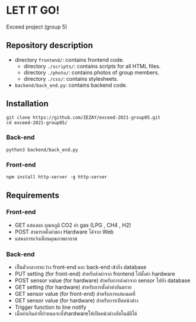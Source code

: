 # LET IT GO!

Exceed project (group 5)

## Repository description

- directory `frontend/`: contains frontend code.
  - directory `./scripts/`: contains scripts for all HTML files.
  - directory `./photo/`: contains photos of group members.
  - directory `./css/`: contains stylesheets.
- `backend/back_end.py`: contains backend code.

## Installation

```
git clone https://github.com/ZEZAY/exceed-2021-group05.git
cd exceed-2021-group05/
```

### Back-end

```
python3 backend/back_end.py
```

### Front-end

```
npm install http-server -g http-server
```

## Requirements

### Front-end

- GET แสดงผล อุณหภูมิ CO2 ค่า gas (LPG , CH4 , H2)
- POST สามารถตั้งค่าของ Hardware ได้จาก Web
- แสดงการแจ้งเตือนคุณภาพอากาศ

### Back-end

- เป็นตัวกลางรหะว่าง front-end และ back-end เข้าถึง database
- PUT setting (for front-end) สำหรับส่งค่าจาก frontend ไปตั้งค่า hardware
- POST sensor value (for hardware) สำหรับการส่งค่าจาก sensor ไปยัง database
- GET setting (for hardware) สำหรับการตั้งค่าค่าอันตราย
- GET sensor value (for front-end) สำหรับการแสดงผลที่
- GET sensor value (for hardware) สำหรับการเปิดหน้าต่าง
- Trigger function to line notify
- เมื่อค่าเกินค่าที่กำหนดจะสั่งhardwareให้เปิดหน้าต่างอัตโนมัติได้
